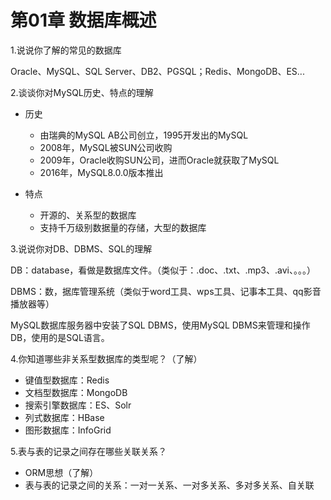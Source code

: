# 第01章 数据库概述

1.说说你了解的常见的数据库

Oracle、MySQL、SQL Server、DB2、PGSQL；Redis、MongoDB、ES...

2.谈谈你对MySQL历史、特点的理解

* 历史
  * 由瑞典的MySQL AB公司创立，1995开发出的MySQL
  * 2008年，MySQL被SUN公司收购
  * 2009年，Oracle收购SUN公司，进而Oracle就获取了MySQL
  * 2016年，MySQL8.0.0版本推出

* 特点
  * 开源的、关系型的数据库
  * 支持千万级别数据量的存储，大型的数据库

3.说说你对DB、DBMS、SQL的理解

DB：database，看做是数据库文件。（类似于：.doc、.txt、.mp3、.avi、。。。）

DBMS：数，据库管理系统（类似于word工具、wps工具、记事本工具、qq影音播放器等）

MySQL数据库服务器中安装了SQL DBMS，使用MySQL DBMS来管理和操作DB，使用的是SQL语言。



4.你知道哪些非关系型数据库的类型呢？（了解）

* 键值型数据库：Redis
* 文档型数据库：MongoDB
* 搜索引擎数据库：ES、Solr
* 列式数据库：HBase
* 图形数据库：InfoGrid



5.表与表的记录之间存在哪些关联关系？

* ORM思想（了解）
* 表与表的记录之间的关系：一对一关系、一对多关系、多对多关系、自关联
